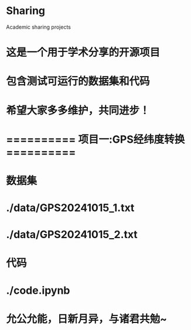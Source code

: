 # Sharing
Academic sharing projects

# 这是一个用于学术分享的开源项目
# 包含测试可运行的数据集和代码
# 希望大家多多维护，共同进步！

# ==========  项目一:GPS经纬度转换 ==========
# 数据集
# ./data/GPS20241015_1.txt
# ./data/GPS20241015_2.txt
# 代码
# ./code.ipynb

# 允公允能，日新月异，与诸君共勉~
